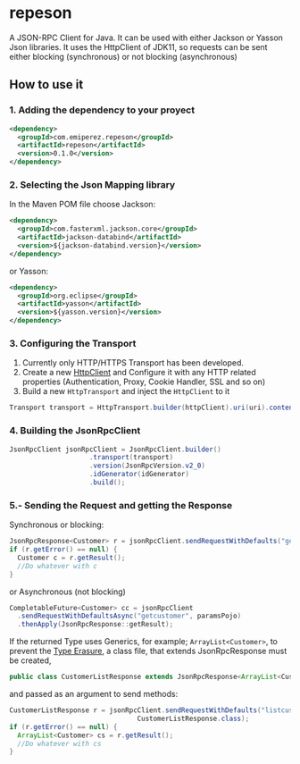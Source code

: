 # repeson
A JSON-RPC Client for Java.
It can be used with either Jackson or Yasson Json libraries.
It uses the HttpClient of JDK11, so requests can be sent either blocking (synchronous) or not blocking (asynchronous)
## How to use it
### 1. Adding the dependency to your proyect
```xml
<dependency>
  <groupId>com.emiperez.repeson</groupId>
  <artifactId>repeson</artifactId>
  <version>0.1.0</version>
</dependency>
```
### 2. Selecting the Json Mapping library
In the Maven POM file choose
Jackson:
```xml
<dependency>
  <groupId>com.fasterxml.jackson.core</groupId>
  <artifactId>jackson-databind</artifactId>
  <version>${jackson-databind.version}</version>
</dependency>
```
or Yasson:
```xml
<dependency>
  <groupId>org.eclipse</groupId>
  <artifactId>yasson</artifactId>
  <version>${yasson.version}</version>
</dependency>
```
### 3. Configuring the Transport
1. Currently only HTTP/HTTPS Transport has been developed.
1. Create a new [HttpClient](https://openjdk.java.net/groups/net/httpclient/intro.html) and Configure it with any HTTP related properties (Authentication, Proxy, Cookie Handler, SSL and so on)
1. Build a new `HttpTransport` and inject the `HttpClient` to it
```java
Transport transport = HttpTransport.builder(httpClient).uri(uri).contentType(contentType).build();
```
### 4. Building the JsonRpcClient
```java
JsonRpcClient jsonRpcClient = JsonRpcClient.builder()
					.transport(transport)
					.version(JsonRpcVersion.v2_0)
					.idGenerator(idGenerator)
					.build();
```
### 5.- Sending the Request and getting the Response
Synchronous or blocking:
```java
JsonRpcResponse<Customer> r = jsonRpcClient.sendRequestWithDefaults("getcustomer", paramsPojo);
if (r.getError() == null) {
  Customer c = r.getResult();
  //Do whatever with c
}
```
or Asynchronous (not blocking)
```java
CompletableFuture<Customer> cc = jsonRpcClient
  .sendRequestWithDefaultsAsync("getcustomer", paramsPojo)
  .thenApply(JsonRpcResponse::getResult);
```
If the returned Type uses Generics, for example; `ArrayList<Customer>`, to prevent the [Type Erasure](https://docs.oracle.com/javase/tutorial/java/generics/erasure.html), a class file, that extends JsonRpcResponse must be created,
```java
public class CustomerListResponse extends JsonRpcResponse<ArrayList<Customer>> {}
```
and passed as an argument to send methods:
```java
CustomerListResponse r = jsonRpcClient.sendRequestWithDefaults("listcustomers", paramsPojo, 
								CustomerListResponse.class);
if (r.getError() == null) {
  ArrayList<Customer> cs = r.getResult();
  //Do whatever with cs
}
```
